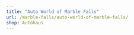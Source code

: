```yaml
---
title: "Auto World of Marble Falls"
url: /marble-falls/auto-world-of-marble-falls/
shop: Autohaus
---
```

